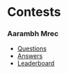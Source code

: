 #  Contests

### Aarambh Mrec

 - [Questions](https://www.hackerrank.com/contests/aarambh-mrec/challenges)
 - [Answers]()
 - [Leaderboard](https://www.hackerrank.com/contests/aarambh-mrec/leaderboard)
